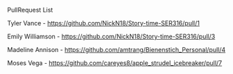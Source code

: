 PullRequest List

Tyler Vance - https://github.com/NickN18/Story-time-SER316/pull/1 

Emily Williamson - https://github.com/NickN18/Story-time-SER316/pull/3

Madeline Annison - https://github.com/amtrang/Bienenstich_Personal/pull/4

Moses Vega - https://github.com/careyes8/apple_strudel_icebreaker/pull/7
